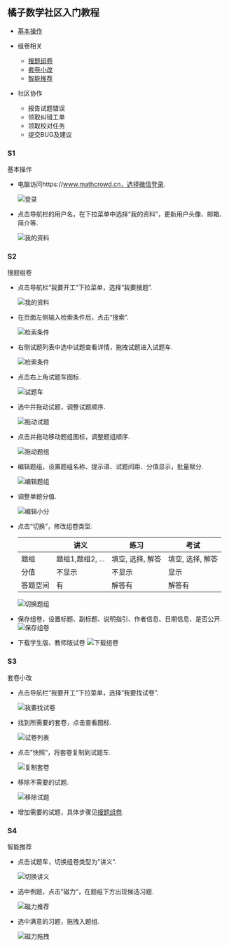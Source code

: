 ## 橘子数学社区入门教程

* [基本操作](#S1)

* 组卷相关
  * [搜题组卷](#S2)
  * [套卷小改](#S3)
  * [智能推荐](#S4)

* 社区协作
  * 报告试题错误
  * 领取纠错工单
  * 领取校对任务
  * 提交BUG及建议

### S1

基本操作

* 电脑访问https://www.mathcrowd.cn，选择微信登录.

  ![登录](http://cdn.mathcrowd.cn/images/guide-login.png)

* 点击导航栏的用户名，在下拉菜单中选择“我的资料”，更新用户头像、邮箱、简介等.

  ![我的资料](http://cdn.mathcrowd.cn/images/guide-info.png)

### S2

搜题组卷

* 点击导航栏“我要开工“下拉菜单，选择“我要搜题”.

  ![我的资料](http://cdn.mathcrowd.cn/images/guide-dropdown-search.png)

* 在页面左侧输入检索条件后，点击“搜索”.

  ![检索条件](http://cdn.mathcrowd.cn/images/guide-filter.png)

* 右侧试题列表中选中试题查看详情，拖拽试题进入试题车.

  ![检索条件](http://cdn.mathcrowd.cn/images/guide-add2cart.gif)

* 点击右上角试题车图标.

  ![试题车](http://cdn.mathcrowd.cn/images/guide-cart-icon.png)

* 选中并拖动试题，调整试题顺序.

  ![拖动试题](http://cdn.mathcrowd.cn/images/guide-cart-move1.gif)

* 点击并拖动移动题组图标，调整题组顺序.

  ![拖动题组](http://cdn.mathcrowd.cn/images/guide-cart-move2.gif)

* 编辑题组，设置题组名称、提示语、试题间距、分值显示，批量赋分.

  ![编辑题组](http://cdn.mathcrowd.cn/images/guide-cart-group-edit.png)

* 调整单题分值.

  ![编辑小分](http://cdn.mathcrowd.cn/images/guide-cart-question-edit.png)

* 点击“切换”，修改组卷类型.

  |          | 讲义             | 练习             | 考试             |
  | -------- | ---------------- | ---------------- | ---------------- |
  | 题组     | 题组1,题组2, ... | 填空, 选择, 解答 | 填空, 选择, 解答 |
  | 分值     | 不显示           | 不显示           | 显示             |
  | 答题空间 | 有               | 解答有           | 解答有           |
  

  ![切换题组](http://cdn.mathcrowd.cn/images/guide-cart-type.png)

* 保存组卷，设置标题、副标题、说明指引、作者信息、日期信息、是否公开.
  ![保存组卷](http://cdn.mathcrowd.cn/images/guide-cart-save.png)

* 下载学生版、教师版试卷
  ![下载组卷](http://cdn.mathcrowd.cn/images/guide-cart-download.png)

### S3
套卷小改
* 点击导航栏“我要开工“下拉菜单，选择“我要找试卷”.

  ![我要找试卷](http://cdn.mathcrowd.cn/images/guide-dropdown-worksheets.png)

* 找到所需要的套卷，点击查看图标.

  ![试卷列表](http://cdn.mathcrowd.cn/images/guide-worksheet-index.png)

* 点击”快照“，将套卷复制到试题车.

  ![复制套卷](http://cdn.mathcrowd.cn/images/guide-worksheet-copy.png)

* 移除不需要的试题.

  ![移除试题](http://cdn.mathcrowd.cn/images/guide-worksheet-delete.png)

* 增加需要的试题，具体步骤见[搜题组卷](#S2).

### S4
智能推荐

* 点击试题车，切换组卷类型为”讲义“.

  ![切换讲义](http://cdn.mathcrowd.cn/images/guide-dropdown-worksheets.png)

* 选中例题，点击”磁力“，在题组下方出现候选习题.

  ![磁力推荐](http://cdn.mathcrowd.cn/images/guide-worksheet-magnet.png)

* 选中满意的习题，拖拽入题组.

  ![磁力拖拽](http://cdn.mathcrowd.cn/images/guide-worksheet-drag.png)


